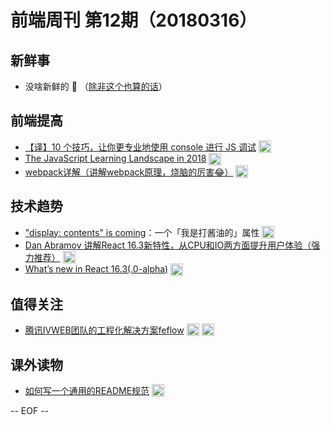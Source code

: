 # 前端周刊 第12期（20180316）

## 新鲜事
- 没啥新鲜的 💩 （[除非这个也算的话](https://i.v2ex.co/508JOU37.png?utm_source=mife&utm_medium=article&utm_campaign=mifeweekly&utm_term=tutorial)）

## 前端提高
- [【译】10 个技巧，让你更专业地使用 console 进行 JS 调试](https://elevenbeans.github.io/2018/03/10/10-Tips-for-JS-Debugging-with-Console/?utm_source=mife&utm_medium=article&utm_campaign=mifeweekly&utm_term=tutorial) <img valign="top" width="auto" height="20" src="./assets/tutorial.svg" />
- [The JavaScript Learning Landscape in 2018](https://css-tricks.com/javascript-learning-landscape-2018/?utm_source=mife&utm_medium=article&utm_campaign=mifeweekly&utm_term=tutorial) <img valign="top" width="auto" height="20" src="./assets/tutorial.svg" />
- [webpack详解（讲解webpack原理，烧脑的厉害😂）](https://juejin.im/post/5aa3d2056fb9a028c36868aa?utm_source=mife&utm_medium=article&utm_campaign=mifeweekly&utm_term=tutorial) <img valign="top" width="auto" height="20" src="./assets/tutorial.svg" />

## 技术趋势
- ["display: contents" is coming](https://blogs.igalia.com/mrego/2018/01/11/display-contents-is-coming/?utm_source=mife&utm_medium=article&utm_campaign=mifeweekly&utm_term=video)：一个「我是打酱油的」属性 <img valign="top" width="auto" height="20" src="./assets/tutorial.svg" />
- [Dan Abramov 讲解React 16.3新特性，从CPU和IO两方面提升用户体验（强力推荐）](https://reactjs.org/blog/2018/03/01/sneak-peek-beyond-react-16.html?utm_source=mife&utm_medium=article&utm_campaign=mifeweekly&utm_term=tutorial) <img valign="top" width="auto" height="20" src="./assets/video.svg" /> 
- [What’s new in React 16.3(.0-alpha)](https://medium.com/@baphemot/whats-new-in-react-16-3-d2c9b7b6193b?utm_source=mife&utm_medium=article&utm_campaign=mifeweekly&utm_term=code) <img valign="top" width="auto" height="20" src="./assets/tutorial.svg" />

## 值得关注
- [腾讯IVWEB团队的工程化解决方案feflow](https://github.com/feflow/feflow?utm_source=mife&utm_medium=article&utm_campaign=mifeweekly&utm_term=github) <img valign="top" width="auto" height="20" src="./assets/code.svg" /> <img valign="top" width="auto" height="20" src="./assets/github.svg" />

## 课外读物
- [如何写一个通用的README规范](https://juejin.im/post/5aaa06e4f265da237b21cf63?utm_source=mife&utm_medium=article&utm_campaign=mifeweekly&utm_term=opinion) <img valign="top" width="auto" height="20" src="./assets/opinion.svg" />

-- EOF --